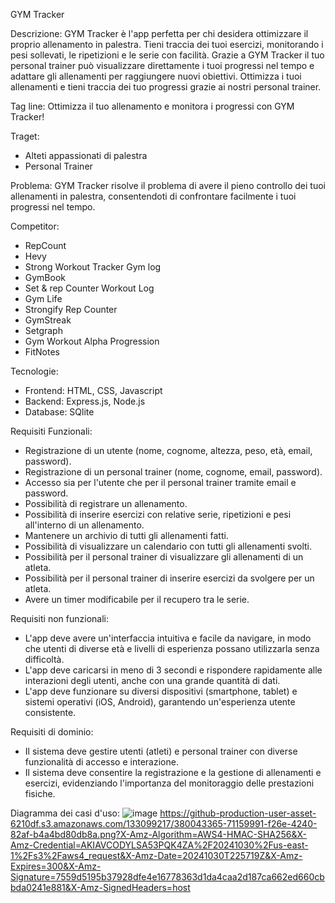 GYM Tracker

Descrizione:
GYM Tracker è l'app perfetta per chi desidera ottimizzare il proprio allenamento in palestra. Tieni traccia dei tuoi esercizi, monitorando i pesi sollevati, le ripetizioni e le serie con facilità. Grazie a GYM Tracker il tuo personal trainer può visualizzare direttamente i tuoi progressi nel tempo e adattare gli allenamenti per raggiungere nuovi obiettivi.  Ottimizza i tuoi allenamenti e tieni traccia dei tuo progressi grazie ai nostri personal trainer.

Tag line: 
Ottimizza il tuo allenamento e monitora i progressi con GYM Tracker!

Traget:
- Alteti appassionati di palestra
- Personal Trainer

Problema: 
GYM Tracker risolve il problema di avere il pieno controllo dei tuoi allenamenti in palestra, consentendoti di confrontare facilmente i tuoi progressi nel tempo.

Competitor:
- RepCount
- Hevy
- Strong Workout Tracker Gym log
- GymBook
- Set & rep Counter Workout Log
- Gym Life
- Strongify Rep Counter
- GymStreak
- Setgraph
- Gym Workout Alpha Progression
- FitNotes

Tecnologie:
- Frontend: HTML, CSS, Javascript
- Backend: Express.js, Node.js
- Database: SQlite

Requisiti Funzionali:
- Registrazione di un utente (nome, cognome, altezza, peso, età, email, password).
- Registrazione di un personal trainer (nome, cognome, email, password).
- Accesso sia per l'utente che per il personal trainer tramite email e password.
- Possibilità di registrare un allenamento.
- Possibilità di inserire esercizi con relative serie, ripetizioni e pesi all'interno di un allenamento.
- Mantenere un archivio di tutti gli allenamenti fatti.
- Possibilità di visualizzare un calendario con tutti gli allenamenti svolti.
- Possibilità per il personal trainer di visualizzare gli allenamenti di un atleta.
- Possibilità per il personal trainer di inserire esercizi da svolgere per un atleta.
- Avere un timer modificabile per il recupero tra le serie.

Requisiti non funzionali:
- L'app deve avere un'interfaccia intuitiva e facile da navigare, in modo che utenti di diverse età e livelli di esperienza possano utilizzarla senza difficoltà.
- L'app deve caricarsi in meno di 3 secondi e rispondere rapidamente alle interazioni degli utenti, anche con una grande quantità di dati.
- L'app deve funzionare su diversi dispositivi (smartphone, tablet) e sistemi operativi (iOS, Android), garantendo un'esperienza utente consistente.
  
Requisiti di dominio:
- Il sistema deve gestire utenti (atleti) e personal trainer con diverse funzionalità di accesso e interazione.
- Il sistema deve consentire la registrazione e la gestione di allenamenti e esercizi, evidenziando l'importanza del monitoraggio delle prestazioni fisiche.

Diagramma dei casi d'uso:
![image](https://github.com/user-attachments/assets/2d638fb7-0935-4854-a3ff-89294740baf1)
https://github-production-user-asset-6210df.s3.amazonaws.com/133099217/380043365-71159991-f26e-4240-82af-b4a4bd80db8a.png?X-Amz-Algorithm=AWS4-HMAC-SHA256&X-Amz-Credential=AKIAVCODYLSA53PQK4ZA%2F20241030%2Fus-east-1%2Fs3%2Faws4_request&X-Amz-Date=20241030T225719Z&X-Amz-Expires=300&X-Amz-Signature=7559d5195b37928dfe4e16778363d1da4caa2d187ca662ed660cbbda0241e881&X-Amz-SignedHeaders=host



















